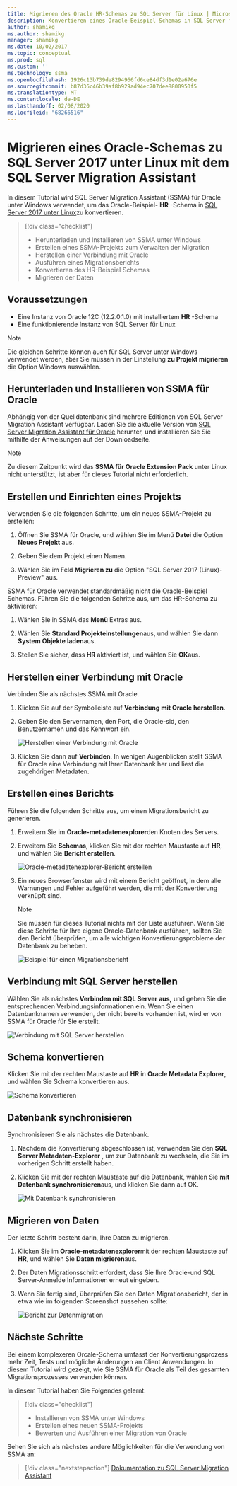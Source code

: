 ```yaml
---
title: Migrieren des Oracle HR-Schemas zu SQL Server für Linux | Microsoft-Dokumentation
description: Konvertieren eines Oracle-Beispiel Schemas in SQL Server für Linux
author: shamikg
ms.author: shamikg
manager: shamikg
ms.date: 10/02/2017
ms.topic: conceptual
ms.prod: sql
ms.custom: ''
ms.technology: ssma
ms.openlocfilehash: 1926c13b739de8294966fd6ce84df3d1e02a676e
ms.sourcegitcommit: b87d36c46b39af8b929ad94ec707dee8800950f5
ms.translationtype: MT
ms.contentlocale: de-DE
ms.lasthandoff: 02/08/2020
ms.locfileid: "68266516"
---
```

# <a name="migrate-an-oracle-schema-to-sql-server-2017-on-linux-with-the-sql-server-migration-assistant"></a>Migrieren eines Oracle-Schemas zu SQL Server 2017 unter Linux mit dem SQL Server Migration Assistant

In diesem Tutorial wird SQL Server Migration Assistant (SSMA) für Oracle unter Windows verwendet, um das Oracle-Beispiel- **HR** -Schema in [SQL Server 2017 unter Linux](../../linux/sql-server-linux-overview.md)zu konvertieren.

> [!div class="checklist"]
> * Herunterladen und Installieren von SSMA unter Windows
> * Erstellen eines SSMA-Projekts zum Verwalten der Migration
> * Herstellen einer Verbindung mit Oracle
> * Ausführen eines Migrationsberichts
> * Konvertieren des HR-Beispiel Schemas
> * Migrieren der Daten

## <a name="prerequisites"></a>Voraussetzungen

- Eine Instanz von Oracle 12C (12.2.0.1.0) mit installiertem **HR** -Schema
- Eine funktionierende Instanz von SQL Server für Linux

> [!NOTE]
> Die gleichen Schritte können auch für SQL Server unter Windows verwendet werden, aber Sie müssen in der Einstellung **zu Projekt migrieren** die Option Windows auswählen.

## <a name="download-and-install-ssma-for-oracle"></a>Herunterladen und Installieren von SSMA für Oracle

Abhängig von der Quelldatenbank sind mehrere Editionen von SQL Server Migration Assistant verfügbar.  Laden Sie die aktuelle Version von [SQL Server Migration Assistant für Oracle](https://aka.ms/ssmafororacle) herunter, und installieren Sie Sie mithilfe der Anweisungen auf der Downloadseite.

> [!NOTE]
> Zu diesem Zeitpunkt wird das **SSMA für Oracle Extension Pack** unter Linux nicht unterstützt, ist aber für dieses Tutorial nicht erforderlich.

## <a name="create-and-set-up-project"></a>Erstellen und Einrichten eines Projekts

Verwenden Sie die folgenden Schritte, um ein neues SSMA-Projekt zu erstellen:

1. Öffnen Sie SSMA für Oracle, und wählen Sie im Menü **Datei** die Option **Neues Projekt** aus.

1. Geben Sie dem Projekt einen Namen.

1. Wählen Sie im Feld **Migrieren zu** die Option "SQL Server 2017 (Linux)-Preview" aus.

SSMA für Oracle verwendet standardmäßig nicht die Oracle-Beispiel Schemas. Führen Sie die folgenden Schritte aus, um das HR-Schema zu aktivieren:

1. Wählen Sie in SSMA das **Menü** Extras aus.

1. Wählen Sie **Standard Projekteinstellungen**aus, und wählen Sie dann **System Objekte laden**aus.

1. Stellen Sie sicher, dass **HR** aktiviert ist, und wählen Sie **OK**aus.

## <a name="connect-to-oracle"></a>Herstellen einer Verbindung mit Oracle

Verbinden Sie als nächstes SSMA mit Oracle.

1. Klicken Sie auf der Symbolleiste auf **Verbindung mit Oracle herstellen**.

1. Geben Sie den Servernamen, den Port, die Oracle-sid, den Benutzernamen und das Kennwort ein.

   ![Herstellen einer Verbindung mit Oracle](./media/sql-server-linux-convert-from-oracle/ConnectToOracle.png)

1. Klicken Sie dann auf **Verbinden**. In wenigen Augenblicken stellt SSMA für Oracle eine Verbindung mit Ihrer Datenbank her und liest die zugehörigen Metadaten.

## <a name="create-a-report"></a>Erstellen eines Berichts

Führen Sie die folgenden Schritte aus, um einen Migrationsbericht zu generieren.

1. Erweitern Sie im **Oracle-metadatenexplorer**den Knoten des Servers.

1. Erweitern Sie **Schemas**, klicken Sie mit der rechten Maustaste auf **HR**, und wählen Sie **Bericht erstellen**.

   ![Oracle-metadatenexplorer-Bericht erstellen](./media/sql-server-linux-convert-from-oracle/CreateReport.png)

1. Ein neues Browserfenster wird mit einem Bericht geöffnet, in dem alle Warnungen und Fehler aufgeführt werden, die mit der Konvertierung verknüpft sind.

   > [!NOTE]
   > Sie müssen für dieses Tutorial nichts mit der Liste ausführen. Wenn Sie diese Schritte für Ihre eigene Oracle-Datenbank ausführen, sollten Sie den Bericht überprüfen, um alle wichtigen Konvertierungsprobleme der Datenbank zu beheben.

   ![Beispiel für einen Migrationsbericht](./media/sql-server-linux-convert-from-oracle/SSMAReport.png)

## <a name="connect-to-sql-server"></a>Verbindung mit SQL Server herstellen

Wählen Sie als nächstes **Verbinden mit SQL Server aus,** und geben Sie die entsprechenden Verbindungsinformationen ein.  Wenn Sie einen Datenbanknamen verwenden, der nicht bereits vorhanden ist, wird er von SSMA für Oracle für Sie erstellt.

![Verbindung mit SQL Server herstellen](./media/sql-server-linux-convert-from-oracle/ConnectToSQLServer.png)

## <a name="convert-schema"></a>Schema konvertieren

Klicken Sie mit der rechten Maustaste auf **HR** in **Oracle Metadata Explorer**, und wählen Sie Schema konvertieren aus.

![Schema konvertieren](./media/sql-server-linux-convert-from-oracle/ConvertSchema.png)

## <a name="synchronize-database"></a>Datenbank synchronisieren

Synchronisieren Sie als nächstes die Datenbank.

1. Nachdem die Konvertierung abgeschlossen ist, verwenden Sie den **SQL Server Metadaten-Explorer** , um zur Datenbank zu wechseln, die Sie im vorherigen Schritt erstellt haben.

1. Klicken Sie mit der rechten Maustaste auf die Datenbank, wählen Sie **mit Datenbank synchronisieren**aus, und klicken Sie dann auf OK.

   ![Mit Datenbank synchronisieren](./media/sql-server-linux-convert-from-oracle/SynchronizeWithDatabase.png)

## <a name="migrate-data"></a>Migrieren von Daten

Der letzte Schritt besteht darin, Ihre Daten zu migrieren.

1. Klicken Sie im **Oracle-metadatenexplorer**mit der rechten Maustaste auf **HR**, und wählen Sie **Daten migrieren**aus.

1. Der Daten Migrationsschritt erfordert, dass Sie Ihre Oracle-und SQL Server-Anmelde Informationen erneut eingeben.

1. Wenn Sie fertig sind, überprüfen Sie den Daten Migrationsbericht, der in etwa wie im folgenden Screenshot aussehen sollte:

   ![Bericht zur Datenmigration](./media/sql-server-linux-convert-from-oracle/DataMigrationReport.png)

## <a name="next-steps"></a>Nächste Schritte

Bei einem komplexeren Orcale-Schema umfasst der Konvertierungsprozess mehr Zeit, Tests und mögliche Änderungen an Client Anwendungen. In diesem Tutorial wird gezeigt, wie Sie SSMA für Oracle als Teil des gesamten Migrationsprozesses verwenden können.

In diesem Tutorial haben Sie Folgendes gelernt:
> [!div class="checklist"]
> * Installieren von SSMA unter Windows
> * Erstellen eines neuen SSMA-Projekts
> * Bewerten und Ausführen einer Migration von Oracle

Sehen Sie sich als nächstes andere Möglichkeiten für die Verwendung von SSMA an:

> [!div class="nextstepaction"]
>[Dokumentation zu SQL Server Migration Assistant](../sql-server-migration-assistant.md)
